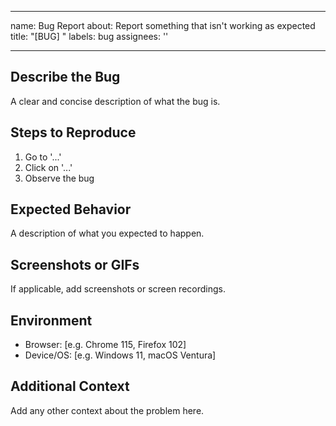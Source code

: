 

---
name: Bug Report
about: Report something that isn't working as expected
title: "[BUG] "
labels: bug
assignees: ''

---

##  Describe the Bug

A clear and concise description of what the bug is.

##  Steps to Reproduce

1. Go to '...'
2. Click on '...'
3. Observe the bug

##  Expected Behavior

A description of what you expected to happen.

##  Screenshots or GIFs

If applicable, add screenshots or screen recordings.

##  Environment

- Browser: [e.g. Chrome 115, Firefox 102]
- Device/OS: [e.g. Windows 11, macOS Ventura]

##  Additional Context

Add any other context about the problem here.